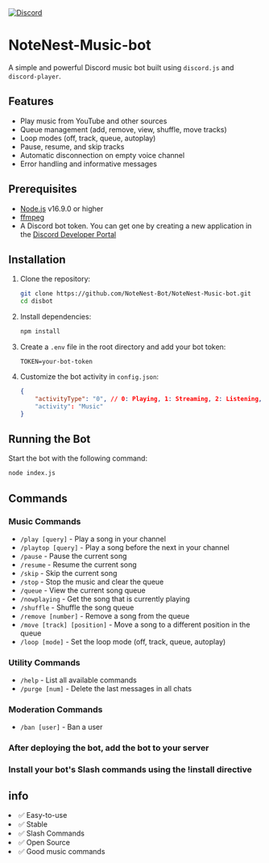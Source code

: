 <a href="https://discord.gg/E4VbGF8KR2">
    <img src="https://img.shields.io/discord/811542332678996008?color=7289DA&label=Support&logo=discord&style=for-the-badge" alt="Discord">
</a>

# NoteNest-Music-bot

A simple and powerful Discord music bot built using `discord.js` and `discord-player`.

## Features

- Play music from YouTube and other sources
- Queue management (add, remove, view, shuffle, move tracks)
- Loop modes (off, track, queue, autoplay)
- Pause, resume, and skip tracks
- Automatic disconnection on empty voice channel
- Error handling and informative messages

## Prerequisites

- [Node.js](https://nodejs.org/) v16.9.0 or higher
- [ffmpeg](https://www.ffmpeg.org/download.html)
- A Discord bot token. You can get one by creating a new application in the [Discord Developer Portal](https://discord.com/developers/applications)

## Installation

1. Clone the repository:
    ```sh
    git clone https://github.com/NoteNest-Bot/NoteNest-Music-bot.git
    cd disbot
    ```

2. Install dependencies:
    ```sh
    npm install
    ```

3. Create a `.env` file in the root directory and add your bot token:
    ```env
    TOKEN=your-bot-token
    ```

4. Customize the bot activity in `config.json`:
    ```json
    {
        "activityType": "0", // 0: Playing, 1: Streaming, 2: Listening, 3: Watching, 5: Competing
        "activity": "Music"
    }
    ```

## Running the Bot

Start the bot with the following command:
```sh
node index.js
```
## Commands

### Music Commands

- `/play [query]` - Play a song in your channel
- `/playtop [query]` - Play a song before the next in your channel
- `/pause` - Pause the current song
- `/resume` - Resume the current song
- `/skip` - Skip the current song
- `/stop` - Stop the music and clear the queue
- `/queue` - View the current song queue
- `/nowplaying` - Get the song that is currently playing
- `/shuffle` - Shuffle the song queue
- `/remove [number]` - Remove a song from the queue
- `/move [track] [position]` - Move a song to a different position in the queue
- `/loop [mode]` - Set the loop mode (off, track, queue, autoplay)

### Utility Commands

- `/help` - List all available commands
- `/purge [num]` - Delete the last messages in all chats

### Moderation Commands

- `/ban [user]` - Ban a user

### After deploying the bot, add the bot to your server
### Install your bot's Slash commands using the !install directive
## info
<li>✅ Easy-to-use</li>
<li>✅ Stable </li>
<li>✅ Slash Commands</li>
<li>✅ Open Source</li>
<li>✅ Good music commands</li>
